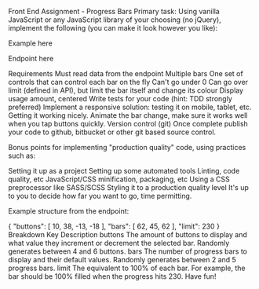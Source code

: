 Front End Assignment - Progress Bars
Primary task: Using vanilla JavaScript or any JavaScript library of your choosing (no jQuery), implement the following (you can make it look however you like):

Example here

Endpoint here

Requirements
Must read data from the endpoint
Multiple bars
One set of controls that can control each bar on the fly
Can't go under 0
Can go over limit (defined in API), but limit the bar itself and change its colour
Display usage amount, centered
Write tests for your code (hint: TDD strongly preferred)
Implement a responsive solution: testing it on mobile, tablet, etc. Getting it working nicely.
Animate the bar change, make sure it works well when you tap buttons quickly.
Version control (git)
Once complete publish your code to github, bitbucket or other git based source control.

Bonus points for implementing "production quality" code, using practices such as:

Setting it up as a project
Setting up some automated tools
Linting, code quality, etc
JavaScript/CSS minification, packaging, etc
Using a CSS preprocessor like SASS/SCSS
Styling it to a production quality level
It's up to you to decide how far you want to go, time permitting.

Example structure from the endpoint:

{
    "buttons": [
        10,
        38,
        -13,
        -18
    ],
    "bars": [
        62,
        45,
        62
    ],
    "limit": 230
}
Breakdown
Key	Description
buttons	The amount of buttons to display and what value they increment or decrement the selected bar. Randomly generates between 4 and 6 buttons.
bars	The number of progress bars to display and their default values. Randomly generates between 2 and 5 progress bars.
limit	The equivalent to 100% of each bar. For example, the bar should be 100% filled when the progress hits 230.
Have fun!